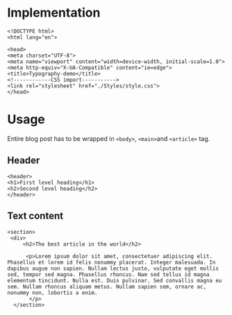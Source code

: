 # Implementation
    <!DOCTYPE html>
    <html lang="en">

    <head>
    <meta charset="UTF-8">
    <meta name="viewport" content="width=device-width, initial-scale=1.0">
    <meta http-equiv="X-UA-Compatible" content="ie=edge">
    <title>Typography-demo</title>
    <!------------CSS import----------->
    <link rel="stylesheet" href="./Styles/style.css">
    </head>
    
# Usage
Entire blog post has to be wrapped in `<body>`, `<main>`and `<article>` tag.

## Header
    <header>
    <h1>First level heading</h1>
    <h2>Second level heading</h2>
    </header>
 
 ## Text content
    <section>
     <div>
         <h2>The best article in the world</h2>

          <p>Lorem ipsum dolor sit amet, consectetuer adipiscing elit. Phasellus et lorem id felis nonummy placerat. Integer malesuada. In dapibus augue non sapien. Nullam lectus justo, vulputate eget mollis sed, tempor sed magna. Phasellus rhoncus. Nam sed tellus id magna elementum tincidunt. Nulla est. Duis pulvinar. Sed convallis magna eu sem. Nullam rhoncus aliquam metus. Nullam sapien sem, ornare ac, nonummy non, lobortis a enim.
           </p>
      </section>
